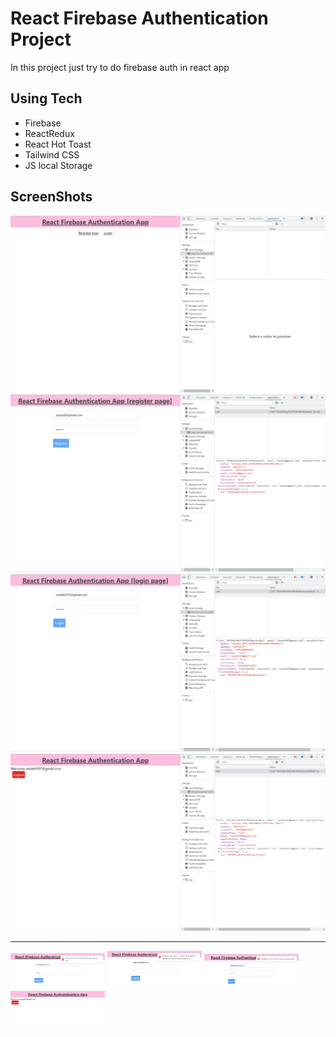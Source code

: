 # React Firebase Authentication Project 
In this project  just try to do firebase auth in react app

## Using Tech
<ul>
    <li>Firebase</li> 
    <li>ReactRedux</li>
    <li>React Hot Toast</li>
    <li>Tailwind CSS</li>
    <li>JS local Storage</li>
</ul>

## ScreenShots
<img src="./Docs/ss1.png" />
<img src="./Docs/ss2.png" />
<img src="./Docs/ss3.png" />
<img src="./Docs/ss4.png" />
<hr>
<img src="./Docs/sss1.png" width="30%"/>
<img src="./Docs/sss2.png" width="30%" />
<img src="./Docs/sss3.png" width="30%" />
<img src="./Docs/sss4.png" width="30%" />
